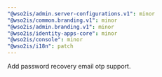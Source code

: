 ```yaml
---
"@wso2is/admin.server-configurations.v1": minor
"@wso2is/common.branding.v1": minor
"@wso2is/admin.branding.v1": minor
"@wso2is/identity-apps-core": minor
"@wso2is/console": minor
"@wso2is/i18n": patch
---
```


Add password recovery email otp support.
